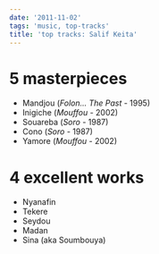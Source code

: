 ```yaml
---
date: '2011-11-02'
tags: 'music, top-tracks'
title: 'top tracks: Salif Keita'
---
```


5 masterpieces
==============

-   Mandjou (*Folon\... The Past* - 1995)
-   Inigiche (*Mouffou* - 2002)
-   Souareba (*Soro* - 1987)
-   Cono (*Soro* - 1987)
-   Yamore (*Mouffou* - 2002)

4 excellent works
=================

-   Nyanafin
-   Tekere
-   Seydou
-   Madan
-   Sina (aka Soumbouya)
